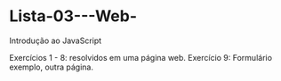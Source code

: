 # Lista-03---Web-
Introdução ao JavaScript

Exercícios 1 - 8: resolvidos em uma página web.
Exercício 9: Formulário exemplo, outra página.
